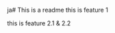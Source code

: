 ja# This is a readme
this is feature 1

[//]: # (Thomas: split feature 2.2 into 2.2 & 2.1)
this is feature 2.1 & 2.2


[//]: # (TODO @Cody Add feature 3 and build two.
        TODO @Thomas split feature 2.2 into feature 2.1 & 2.2)

